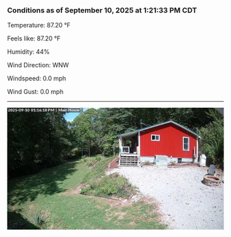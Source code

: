 ### Conditions as of September 10, 2025 at 1:21:33 PM CDT 

Temperature: 87.20 &deg;F

Feels like: 87.20 &deg;F

Humidity: 44%

Wind Direction: WNW

Windspeed: 0.0 mph

Wind Gust: 0.0 mph

---

<img src="./images/latest.jpeg"/>

